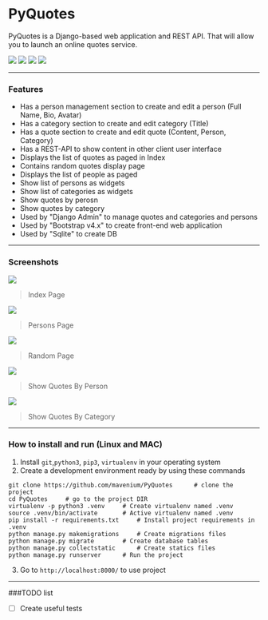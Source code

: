 # PyQuotes

PyQuotes is a Django-based web application and REST API. That will allow you to launch an online quotes service.

![](https://img.shields.io/github/stars/mavenium/PyQuotes) ![](https://img.shields.io/github/forks/mavenium/PyQuotes) ![](https://img.shields.io/github/issues/mavenium/PyQuotes) ![](https://img.shields.io/twitter/url?url=https%3A%2F%2Fgithub.com%2Fmavenium%2FPyQuotes)

------------
### Features

- Has a person management section to create and edit a person (Full Name, Bio, Avatar)
- Has a category section to create and edit category (Title)
- Has a quote section to create and edit quote (Content, Person, Category)
- Has a REST-API to show content in other client user interface
- Displays the list of quotes as paged in Index
- Contains random quotes display page
- Displays the list of people as paged
- Show list of persons as widgets
- Show list of categories as widgets
- Show quotes by perosn
- Show quotes by category
- Used by "Django Admin" to manage quotes and categories and persons
- Used by "Bootstrap v4.x" to create front-end web application
- Used by "Sqlite" to create DB

------------
### Screenshots

![](https://raw.githubusercontent.com/mavenium/PyQuotes/master/Screenshots/Home.png)
> Index Page

![](https://raw.githubusercontent.com/mavenium/PyQuotes/master/Screenshots/Persons.png)
> Persons Page

![](https://raw.githubusercontent.com/mavenium/PyQuotes/master/Screenshots/Random.png)
> Random Page

![](https://raw.githubusercontent.com/mavenium/PyQuotes/master/Screenshots/Quotes%20By%20Person.png)
> Show Quotes By Person

![](https://raw.githubusercontent.com/mavenium/PyQuotes/master/Screenshots/Quotes%20By%20Category.png)
> Show Quotes By Category

------------
### How to install and run (Linux and MAC)
                
1. Install `git`,`python3`, `pip3`, `virtualenv` in your operating system
2. Create a development environment ready by using these commands
```
git clone https://github.com/mavenium/PyQuotes		# clone the project
cd PyQuotes		# go to the project DIR
virtualenv -p python3 .venv		# Create virtualenv named .venv
source .venv/bin/activate		# Active virtualenv named .venv
pip install -r requirements.txt		# Install project requirements in .venv
python manage.py makemigrations		# Create migrations files
python manage.py migrate		# Create database tables
python manage.py collectstatic		# Create statics files
python manage.py runserver		# Run the project
```
3. Go to  `http://localhost:8000/` to use project
                

------------
###TODO list

- [ ] Create useful tests